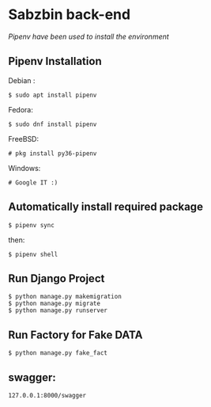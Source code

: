# Sabzbin back-end

_Pipenv have been used to install the environment_

Pipenv Installation
------------
Debian :

    $ sudo apt install pipenv

Fedora:

    $ sudo dnf install pipenv
    
FreeBSD:

    # pkg install py36-pipenv

Windows:

    # Google IT :)


 Automatically install required package
-----------

    $ pipenv sync
    
then:

    $ pipenv shell
    
 
Run Django Project
-----------------

    $ python manage.py makemigration
    $ python manage.py migrate
    $ python manage.py runserver 
    
Run Factory for Fake DATA
-----------------

    $ python manage.py fake_fact

swagger:
-----------------
    127.0.0.1:8000/swagger